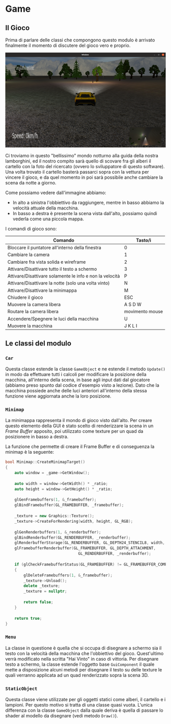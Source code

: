 # Game

## Il Gioco

Prima di parlare delle classi che compongono questo modulo è arrivato finalmente il momento di discutere del gioco vero e proprio.

![Immagine Gioco](./assets/img/game-view.png)

Ci troviamo in questo "bellissimo" mondo notturno alla guida della nostra lamborghini, ed il nostro compito sarà quello di scovare fra gli alberi il cartello con la foto del ricercato (ovvero lo sviluppatore di questo software). Una volta trovato il cartello basterà passarci sopra con la vettura per vincere il gioco, e da quel momento in poi sarà possibile anche cambiare la scena da notte a giorno.

Come possiamo vedere dall'immagine abbiamo:

-   In alto a sinistra l'obbiettivo da raggiungere, mentre in basso abbiamo la velocità attuale della macchina.
-   In basso a destra è presente la scena vista dall'alto, possiamo quindi vederla come una piccola mappa.

I comandi di gioco sono:

| Comando                                                  | Tasto/i         |
| -------------------------------------------------------- | --------------- |
| Bloccare il puntatore all'interno della finestra         | 0               |
| Cambiare la camera                                       | 1               |
| Cambiare fra vista solida e wireframe                    | 2               |
| Attivare/Disattivare tutto il testo a schermo            | 3               |
| Attivare/Disattivare solamente le info e non la velocità | P               |
| Attivare/Disattivare la notte (solo una volta vinto)     | N               |
| Attivare/Disattivare la minimappa                        | M               |
| Chiudere il gioco                                        | ESC             |
| Muovere la camera libera                                 | A S D W         |
| Routare la camera libera                                 | movimento mouse |
| Accendere/Spegnere le luci della macchina                | U               |
| Muovere la macchina                                      | J K L I         |

## Le classi del modulo

### `Car`

Questa classe estende la classe `GameObject` e ne estende il metodo `Update()` in modo da effettuare tutti i calcoli per modificare la posizione della macchina, all'interno della scena, in base agli input dati dal giocatore (abbiamo preso spunto dal codice d'esempio visto a lezione). Dato che la macchina possiede anche delle luci anteriori all'interno della stessa funzione viene aggiornata anche la loro posizione.

### `Minimap`

La minimappa rappresenta il mondo di gioco visto dall'alto. Per creare questo elemento della GUI è stato scelto di renderizzare la scena in un _Frame Buffer_ apposito, poi utilizzato come texture per un quad da posizionere in basso a destra.

La funzione che permette di creare il Frame Buffer e di conseguenza la minimap è la seguente:

```cpp
bool Minimap::CreateMinimapTarget()
{
    auto window = _game->GetWindow();

    auto width = window->GetWidth() * _ratio;
    auto height = window->GetHeight() * _ratio;

    glGenFramebuffers(1, &_framebuffer);
    glBindFramebuffer(GL_FRAMEBUFFER, _framebuffer);

    _texture = new Graphics::Texture();
    _texture->CreateForRendering(width, height, GL_RGB);

    glGenRenderbuffers(1, &_renderbuffer);
    glBindRenderbuffer(GL_RENDERBUFFER, _renderbuffer);
    glRenderbufferStorage(GL_RENDERBUFFER, GL_DEPTH24_STENCIL8, width, height);
    glFramebufferRenderbuffer(GL_FRAMEBUFFER, GL_DEPTH_ATTACHMENT,
                                GL_RENDERBUFFER, _renderbuffer);

    if (glCheckFramebufferStatus(GL_FRAMEBUFFER) != GL_FRAMEBUFFER_COMPLETE)
    {
        glDeleteFramebuffers(1, &_framebuffer);
        _texture->Unload();
        delete _texture;
        _texture = nullptr;

        return false;
    }

    return true;
}
```

### `Menu`

La classe in questione è quella che si occupa di disegnare a schermo sia il testo con la velocità della macchina che l'obbiettivo del gioco. Quest'ultimo verrà modificato nella scritta "Hai Vinto" in caso di vittoria. Per disegnare testo a schermo, la classe estende l'oggetto base `GuiComponent` il quale mette a disposizione alcuni metodi per disegnare il testo su delle texture le quali verranno applicata ad un quad renderizzato sopra la scena 3D.

### `StaticObject`

Questa classe viene utilizzate per gli oggetti statici come alberi, il cartello e i lampioni. Per questo motivo si tratta di una classe quasi vuota. L'unica differenza con la classe `GameObject` dalla quale deriva è quella di passare lo shader al modello da disegnare (vedi metodo `Draw()`).
